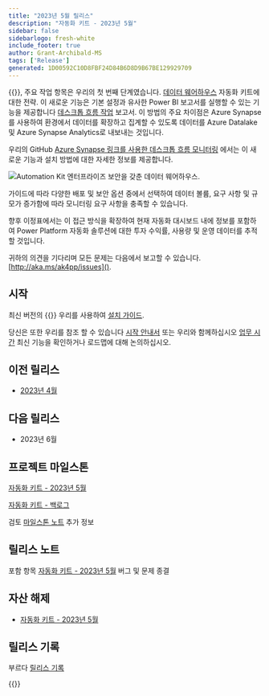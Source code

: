```yaml
---
title: "2023년 5월 릴리스"
description: "자동화 키트 - 2023년 5월"
sidebar: false
sidebarlogo: fresh-white
include_footer: true
author: Grant-Archibald-MS
tags: ['Release']
generated: 1D00592C10D8FBF24D84B6D8D9B67BE129929709
---
```


{{<product-name>}}, 주요 작업 항목은 우리의 첫 번째 단계였습니다. [데이터 웨어하우스](https://learn.microsoft.com/azure/architecture/data-guide/relational-data/data-warehousing) 자동화 키트에 대한 전략. 이 새로운 기능은 기본 설정과 유사한 Power BI 보고서를 실행할 수 있는 기능을 제공합니다 [데스크톱 흐름 작업](https://learn.microsoft.com/power-automate/desktop-flows/desktop-flow-activity) 보고서. 이 방법의 주요 차이점은 Azure Synapse를 사용하여 환경에서 데이터를 확장하고 집계할 수 있도록 데이터를 Azure Datalake 및 Azure Synapse Analytics로 내보내는 것입니다.

우리의 GitHub [Azure Synapse 링크를 사용한 데스크톱 흐름 모니터링](https://github.com/microsoft/powercat-automation-kit/blob/main/AutomationKit_Flow_BYODL/readme.md) 에서는 이 새로운 기능과 설치 방법에 대한 자세한 정보를 제공합니다.

![Automation Kit 엔터프라이즈 보안을 갖춘 데이터 웨어하우스](https://user-images.githubusercontent.com/29349597/239506755-0a7ac4fb-091d-4ef1-93ec-cf4ef0e924da.png).

가이드에 따라 다양한 배포 및 보안 옵션 중에서 선택하여 데이터 볼륨, 요구 사항 및 규모가 증가함에 따라 모니터링 요구 사항을 충족할 수 있습니다.

향후 이정표에서는 이 접근 방식을 확장하여 현재 자동화 대시보드 내에 정보를 포함하여 Power Platform 자동화 솔루션에 대한 투자 수익률, 사용량 및 운영 데이터를 추적할 것입니다.

귀하의 의견을 기다리며 모든 문제는 다음에서 보고할 수 있습니다. [http://aka.ms/ak4pp/issues]().

## 시작

최신 버전의 {{<product-name>}} 우리를 사용하여 [설치 가이드](/ko/get-started/install).

당신은 또한 우리를 참조 할 수 있습니다 [시작 안내서](/ko/get-started) 또는 우리와 함께하십시오 [업무 시간](/ko/office-hours) 최신 기능을 확인하거나 로드맵에 대해 논의하십시오.

## 이전 릴리스

- [2023년 4월](/ko/releases/april-2023)

## 다음 릴리스

- 2023년 6월

## 프로젝트 마일스톤

[자동화 키트 - 2023년 5월](https://github.com/orgs/microsoft/projects/486/views/12)

[자동화 키트 - 백로그](https://github.com/orgs/microsoft/projects/486/views/1)

검토 [마일스톤 노트](/ko/releases/milestones) 추가 정보

## 릴리스 노트

포함 항목 [자동화 키트 - 2023년 5월](https://github.com/microsoft/powercat-automation-kit/releases/tag/AutomationKit-May2023) 버그 및 문제 종결

## 자산 해제

- [자동화 키트 - 2023년 5월](https://github.com/microsoft/powercat-automation-kit/releases/tag/AutomationKit-May2023)

## 릴리스 기록

부르다 [릴리스 기록](/ko/releases)

{{<questions name="/content/ko/releases/may-2023.json" completed="피드백을 제공해 주셔서 감사합니다." showNavigationButtons="false" locale="ko">}}
